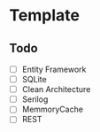 # Template

## Todo

- [ ] Entity Framework
- [ ] SQLite
- [ ] Clean Architecture
- [ ] Serilog
- [ ] MemmoryCache
- [ ] REST